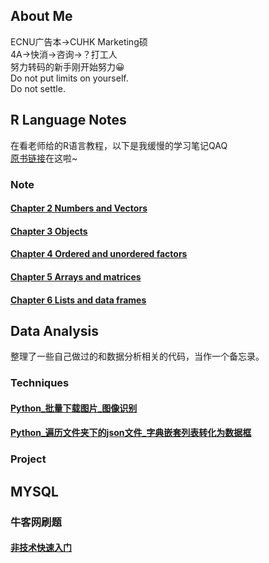 ## About Me

ECNU广告本→CUHK Marketing硕  
4A→快消→咨询→？打工人  
努力转码的新手刚开始努力😀  
Do not put limits on yourself.  
Do not settle.


## R Language Notes
在看老师给的R语言教程，以下是我缓慢的学习笔记QAQ  
[原书链接](https://cran.r-project.org/doc/manuals/r-release/R-intro.pdf)在这啦~
### Note
#### [Chapter 2 Numbers and Vectors](https://github.com/Anran-He/anranhe.github.io/blob/gh-pages/Chapter2%20numbers%20and%20vectors.md)
#### [Chapter 3 Objects](https://github.com/Anran-He/anranhe.github.io/blob/gh-pages/Chapter3%20objects.md)
#### [Chapter 4 Ordered and unordered factors](https://github.com/Anran-He/anranhe.github.io/blob/gh-pages/Chapter%204%20ordered%20and%20unordered%20factors.md)
#### [Chapter 5 Arrays and matrices](https://github.com/Anran-He/anranhe.github.io/blob/gh-pages/Chapter%205%20arrays%20and%20matrices.md)
#### [Chapter 6 Lists and data frames](https://github.com/Anran-He/anranhe.github.io/blob/gh-pages/Chapter%206%20lists%20and%20data%20frames.md)

## Data Analysis
整理了一些自己做过的和数据分析相关的代码，当作一个备忘录。
### Techniques
#### [Python_批量下载图片_图像识别](https://github.com/Anran-He/anranhe.github.io/blob/gh-pages/%E6%89%B9%E9%87%8F%E4%B8%8B%E8%BD%BD%E5%9B%BE%E7%89%87_%E5%9B%BE%E5%83%8F%E8%AF%86%E5%88%AB.md)
#### [Python_遍历文件夹下的json文件_字典嵌套列表转化为数据框](https://github.com/Anran-He/anranhe.github.io/blob/gh-pages/%E9%81%8D%E5%8E%86%E6%96%87%E4%BB%B6%E5%A4%B9%E4%B8%8B%E7%9A%84json%E6%96%87%E4%BB%B6_%E5%AD%97%E5%85%B8%E5%B5%8C%E5%A5%97%E5%88%97%E8%A1%A8%E8%BD%AC%E5%8C%96%E4%B8%BA%E6%95%B0%E6%8D%AE%E6%A1%86.md)
### Project

## MYSQL
### 牛客网刷题
#### [非技术快速入门](https://github.com/Anran-He/anranhe.github.io/blob/gh-pages/%E7%89%9B%E5%AE%A2%E7%BD%91-%E9%9D%9E%E6%8A%80%E6%9C%AF%E5%BF%AB%E9%80%9F%E5%85%A5%E9%97%A8.md)
